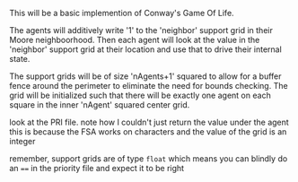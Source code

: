 This will be a basic implemention of Conway's Game Of Life.

The agents will additively write '1' to the 'neighbor' support grid in their Moore neighboorhood.  Then each agent will look at the value in the 'neighbor' support grid at their location and use that to drive their internal state.

The support grids will be of size 'nAgents+1' squared to allow for a buffer fence around the perimeter to eliminate the need for bounds checking.  The grid will be initialized such that there will be exactly one agent on each square in the inner 'nAgent' squared center grid.

look at the PRI file.
note how I couldn't just return the value under the agent
this is because the FSA works on characters and the value of the grid is an integer

remember, support grids are of type `float` which means you can blindly do an `==` in the priority file and expect it to be right
